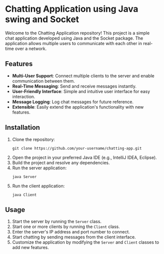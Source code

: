 <!DOCTYPE html>
<html lang="en">
<body>

<h1>Chatting Application using Java swing and Socket</h1>

<p>Welcome to the Chatting Application repository! This project is a simple chat application developed using Java and the Socket package. The application allows multiple users to communicate with each other in real-time over a network.</p>

<h2>Features</h2>
<ul>
    <li><strong>Multi-User Support</strong>: Connect multiple clients to the server and enable communication between them.</li>
    <li><strong>Real-Time Messaging</strong>: Send and receive messages instantly.</li>
    <li><strong>User-Friendly Interface</strong>: Simple and intuitive user interface for easy interaction.</li>
    <li><strong>Message Logging</strong>: Log chat messages for future reference.</li>
    <li><strong>Extensible</strong>: Easily extend the application's functionality with new features.</li>
</ul>

<h2>Installation</h2>
<ol>
    <li>Clone the repository:
        <pre><code>git clone https://github.com/your-username/chatting-app.git</code></pre>
    </li>
    <li>Open the project in your preferred Java IDE (e.g., IntelliJ IDEA, Eclipse).</li>
    <li>Build the project and resolve any dependencies.</li>
    <li>Run the server application:
        <pre><code>java Server</code></pre>
    </li>
    <li>Run the client application:
        <pre><code>java Client</code></pre>
    </li>
</ol>

<h2>Usage</h2>
<ol>
    <li>Start the server by running the <code>Server</code> class.</li>
    <li>Start one or more clients by running the <code>Client</code> class.</li>
    <li>Enter the server's IP address and port number to connect.</li>
    <li>Start chatting by sending messages from the client interface.</li>
    <li>Customize the application by modifying the <code>Server</code> and <code>Client</code> classes to add new features.</li>
</ol>

</body>
</html>
